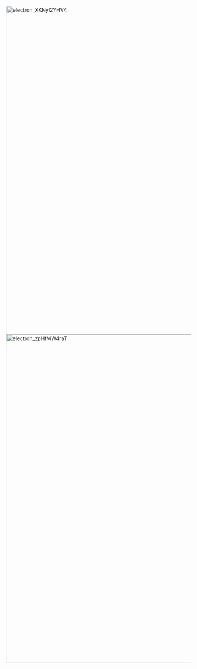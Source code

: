 <img width="1186" height="893" alt="electron_XKNyl2YHV4" src="https://github.com/user-attachments/assets/86a9865f-6077-4f53-ab18-cca46786f5f4" />
<img width="1186" height="893" alt="electron_zpHfMW4raT" src="https://github.com/user-attachments/assets/63d71d9d-26cb-4773-aee7-ee0b970e9409" />
